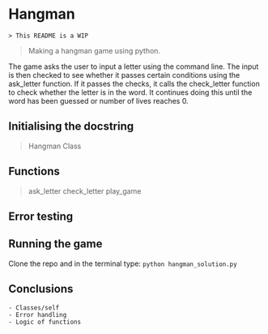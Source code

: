 # Hangman
    > This README is a WIP
> Making a hangman game using python.  

The game asks the user to input a letter using the command line. The input is then checked to see whether it passes certain conditions using the ask_letter function. If it passes the checks, it calls the check_letter function to check whether the letter is in the word. It continues doing this until the word has been guessed or number of lives reaches 0.
    

## Initialising the docstring
> Hangman Class


## Functions
> ask_letter
> check_letter
> play_game

## Error testing

## Running the game
Clone the repo and in the terminal type: 
    ```python hangman_solution.py```

## Conclusions
    - Classes/self
    - Error handling
    - Logic of functions
